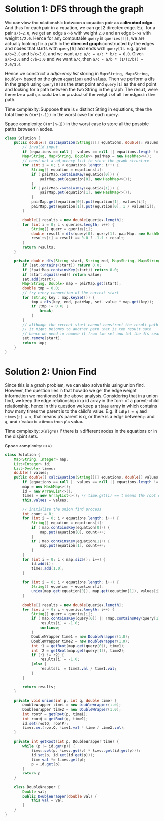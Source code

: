# Solution 1: DFS through the graph 

We can view the relationship between a equation pair as a __directed edge__. And thus for each pair in a equation, we can get 2 directed edge. E.g. for a pair `a/b=2.0`, we get an edge `a->b` with weight `2.0` and an edge `b->a` with weight `1/2.0`. Hence for any computable `query` in `queries[][]`, we are actually looking for a path in the __directed graph__ constructed by the edges and nodes that starts with `query[0]` and ends with `query[1]`. E.g. given `a/b=2.0` and `b/c=3.0`, and we want `a/c`, `a/c = a/b * b/c = 6.0`. Given `a/b=2.0` and `c/b=3.0` and we want `a/c`, then `a/c = a/b * (1/(c/b)) = 2.0/3.0`.  

Hence we construct a _adjacency list_ storing in `Map<String, Map<String, Double>>` based on the given `equations` and `values`. Then we perform a dfs in the graph using `query[0]` as the start point and `query[1]` as the end point and looking for a path between the two String in the graph. The result, were there be a path, should be the product of the weight of all the edges in the path.   

Time complexity: Suppose there is `n` distinct String in equations, then the total time is `O(n*(n-1))` in the worst case for each query.   

Space complexity: `O(n*(n-1))` in the worst case to store all the possible paths between `n` nodes.  

```Java
class Solution {
    public double[] calcEquation(String[][] equations, double[] values, String[][] queries) {
        // invalid input
        if (equations == null || values == null || equations.length != values.length) return new double[]{};
        Map<String, Map<String, Double>> pairMap = new HashMap<>();
        // construct a adjacency list to store the graph structure
        for (int i = 0; i < equations.length; i++) {
            String[] equation = equations[i];
            if (!pairMap.containsKey(equation[0])) {
                pairMap.put(equation[0], new HashMap<>());
            }
            if (!pairMap.containsKey(equation[1])) {
                pairMap.put(equation[1], new HashMap<>());
            }
            pairMap.get(equation[0]).put(equation[1], values[i]);
            pairMap.get(equation[1]).put(equation[0], 1 / values[i]);
        }
        
        double[] results = new double[queries.length];
        for (int i = 0; i < queries.length; i++) {
            String[] query = queries[i];
            double result = dfs(query[0], query[1], pairMap, new HashSet<String>(), 1.0);
            results[i] = result == 0.0 ? -1.0 : result;
        }
        return results;
    }
    
    private double dfs(String start, String end, Map<String, Map<String, Double>> pairMap, Set<String> set, double value) {
        if (set.contains(start)) return 0.0;
        if (!pairMap.containsKey(start)) return 0.0;
        if (start.equals(end)) return value;
        set.add(start);
        Map<String, Double> map = pairMap.get(start);
        double tmp = 0.0;
        // try every connection of the current start
        for (String key : map.keySet()) {
            tmp = dfs(key, end, pairMap, set, value * map.get(key));
            if (tmp != 0.0) {
                break;
            }
        }
        // although the current start cannot construct the result path in this dfs
        // it might belongs to another path that is the result path
        // hence we need to remove it from the set and let the dfs search happens exhaustively for every possible path
        set.remove(start);
        return tmp;
    }
}
```

# Solution 2: Union Find

Since this is a graph problem, we can also solve this using union find. However, the question lies in that how do we get the edge weight information we mentioned in the above analysis. Considering that in a union find, we keep the edge relationship in a id array in the form of a parent-child relationship, hence in this question we keep a `times` array in which contains how many times the parent is to the child's value. E.g. if `id[p] = q` and `times[p] = x`, that means p's parent is q, or there is a edge between `p` and `q`, and `q`'value is `x` times then `p`'s value.   

Time complexity: `O(nlg*n)` if there is `n` different nodes in the equations or in the disjoint sets.   

Space complexity: `O(n)`  

```Java
class Solution {
    Map<String, Integer> map;
    List<Integer> id;
    List<Double> times;
    double[] values;
    public double[] calcEquation(String[][] equations, double[] values, String[][] queries) {
        if (equations == null || values == null || equations.length != values.length) return new double[]{};
        map = new HashMap<>();
        id = new ArrayList<>();
        times = new ArrayList<>(); // time.get(i) == t means the root of this set is t times than i
        this.values = values;
        
        // initialize the union find process
        int count = 0;
        for (int i = 0; i < equations.length; i++) {
            String[] equation = equations[i];
            if (!map.containsKey(equation[0])) {
                map.put(equation[0], count++);
            }
            if (!map.containsKey(equation[1])) {
                map.put(equation[1], count++);
            }
        }
        for (int i = 0; i < map.size(); i++) {
            id.add(i);
            times.add(1.0);
        }
        
        for (int i = 0; i < equations.length; i++) {
            String[] equation = equations[i];
            union(map.get(equation[0]), map.get(equation[1]), values[i]);
        }
        
        double[] results = new double[queries.length];
        for (int i = 0; i < queries.length; i++) {
            String[] query = queries[i];
            if (!map.containsKey(query[0]) || !map.containsKey(query[1])) {
                results[i] = -1.0;
                continue;
            }
            DoubleWrapper time1 = new DoubleWrapper(1.0);
            DoubleWrapper time2 = new DoubleWrapper(1.0);
            int r1 = getRoot(map.get(query[0]), time1);
            int r2 = getRoot(map.get(query[1]), time2);
            if (r1 != r2) {
                results[i] = -1.0;
            }else {
                results[i] = time2.val / time1.val;
            }
        }
        
        return results;
    }
    
    private void union(int p, int q, double time) {
        DoubleWrapper time1 = new DoubleWrapper(1.0);
        DoubleWrapper time2 = new DoubleWrapper(1.0);
        int rootP = getRoot(p, time1);
        int rootQ = getRoot(q, time2);
        id.set(rootQ, rootP);
        times.set(rootQ, time1.val * time / time2.val);
    }
    
    private int getRoot(int p, DoubleWrapper time) {
        while (p != id.get(p)) {
            times.set(p, times.get(p) * times.get(id.get(p)));
            id.set(p, id.get(id.get(p)));
            time.val *= times.get(p);
            p = id.get(p);
        }
        return p;
    }
    
    class DoubleWrapper {
        Double val;
        public DoubleWrapper(double val) {
            this.val = val;
        }
    }
}
```
